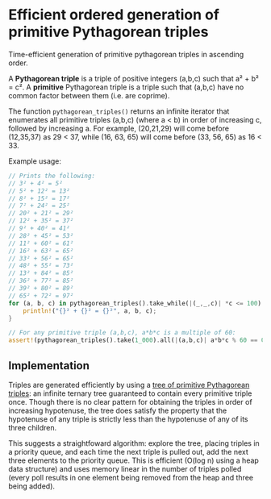 # Efficient ordered generation of primitive Pythagorean triples

Time-efficient generation of primitive pythagorean triples in ascending order.

A **Pythagorean triple** is a triple of positive integers (a,b,c) such that a² + b² = c². A **primitive** Pythagorean triple is a triple such that (a,b,c) have no common factor between them (i.e. are coprime).

The function `pythagorean_triples()` returns an infinite iterator that enumerates all primitive triples (a,b,c) (where a < b) in order of increasing c, followed by increasing a. For example, (20,21,29) will come before (12,35,37) as 29 < 37, while (16, 63, 65) will come before (33, 56, 65) as 16 < 33.

Example usage:

```rs
// Prints the following:
// 3² + 4² = 5²
// 5² + 12² = 13²
// 8² + 15² = 17²
// 7² + 24² = 25²
// 20² + 21² = 29²
// 12² + 35² = 37²
// 9² + 40² = 41²
// 28² + 45² = 53²
// 11² + 60² = 61²
// 16² + 63² = 65²
// 33² + 56² = 65²
// 48² + 55² = 73²
// 13² + 84² = 85²
// 36² + 77² = 85²
// 39² + 80² = 89²
// 65² + 72² = 97²
for (a, b, c) in pythagorean_triples().take_while(|(_,_,c)| *c <= 100) {
    println!("{}² + {}² = {}²", a, b, c);
}

// For any primitive triple (a,b,c), a*b*c is a multiple of 60:
assert!(pythagorean_triples().take(1_000).all(|(a,b,c)| a*b*c % 60 == 0));
```

## Implementation

Triples are generated efficiently by using a [tree of primitive Pythagorean triples](https://en.wikipedia.org/wiki/Tree_of_primitive_Pythagorean_triples): an infinite ternary tree guaranteed to contain every primitive triple once. Though there is no clear pattern for obtaining the triples in order of increasing hypotenuse, the tree does satisfy the property that the hypotenuse of any triple is strictly less than the hypotenuse of any of its three children.

This suggests a straightfoward algorithm: explore the tree, placing triples in a priority queue, and each time the next triple is pulled out, add the next three elements to the priority queue. This is efficient (O(log n) using a heap data structure) and uses memory linear in the number of triples polled (every poll results in one element being removed from the heap and three being added).